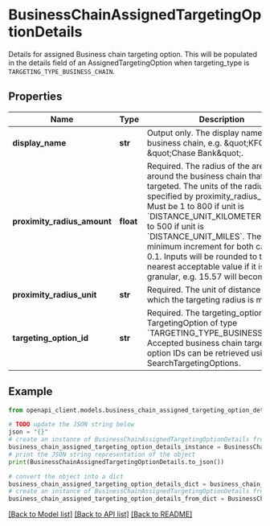 # BusinessChainAssignedTargetingOptionDetails

Details for assigned Business chain targeting option. This will be populated in the details field of an AssignedTargetingOption when targeting_type is `TARGETING_TYPE_BUSINESS_CHAIN`.

## Properties

Name | Type | Description | Notes
------------ | ------------- | ------------- | -------------
**display_name** | **str** | Output only. The display name of a business chain, e.g. \&quot;KFC\&quot;, \&quot;Chase Bank\&quot;. | [optional] [readonly] 
**proximity_radius_amount** | **float** | Required. The radius of the area around the business chain that will be targeted. The units of the radius are specified by proximity_radius_unit. Must be 1 to 800 if unit is &#x60;DISTANCE_UNIT_KILOMETERS&#x60; and 1 to 500 if unit is &#x60;DISTANCE_UNIT_MILES&#x60;. The minimum increment for both cases is 0.1. Inputs will be rounded to the nearest acceptable value if it is too granular, e.g. 15.57 will become 15.6. | [optional] 
**proximity_radius_unit** | **str** | Required. The unit of distance by which the targeting radius is measured. | [optional] 
**targeting_option_id** | **str** | Required. The targeting_option_id of a TargetingOption of type &#x60;TARGETING_TYPE_BUSINESS_CHAIN&#x60;. Accepted business chain targeting option IDs can be retrieved using SearchTargetingOptions. | [optional] 

## Example

```python
from openapi_client.models.business_chain_assigned_targeting_option_details import BusinessChainAssignedTargetingOptionDetails

# TODO update the JSON string below
json = "{}"
# create an instance of BusinessChainAssignedTargetingOptionDetails from a JSON string
business_chain_assigned_targeting_option_details_instance = BusinessChainAssignedTargetingOptionDetails.from_json(json)
# print the JSON string representation of the object
print(BusinessChainAssignedTargetingOptionDetails.to_json())

# convert the object into a dict
business_chain_assigned_targeting_option_details_dict = business_chain_assigned_targeting_option_details_instance.to_dict()
# create an instance of BusinessChainAssignedTargetingOptionDetails from a dict
business_chain_assigned_targeting_option_details_from_dict = BusinessChainAssignedTargetingOptionDetails.from_dict(business_chain_assigned_targeting_option_details_dict)
```
[[Back to Model list]](../README.md#documentation-for-models) [[Back to API list]](../README.md#documentation-for-api-endpoints) [[Back to README]](../README.md)


